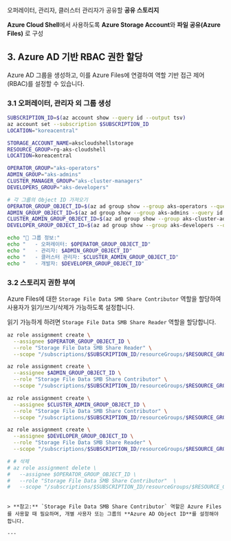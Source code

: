 오퍼레이터, 관리자, 클러스터 관리자가 공유할 **공유 스토리지**

**Azure Cloud Shell**에서 사용하도록 **Azure Storage Account**와 **파일 공유(Azure Files)** 로 구성  

## **3. Azure AD 기반 RBAC 권한 할당**
Azure AD 그룹을 생성하고, 이를 Azure Files에 연결하여 역할 기반 접근 제어(RBAC)를 설정할 수 있습니다.

### **3.1 오퍼레이터, 관리자 외 그룹 생성**
```sh
SUBSCRIPTION_ID=$(az account show --query id --output tsv)
az account set --subscription $SUBSCRIPTION_ID
LOCATION="koreacentral"

STORAGE_ACCOUNT_NAME=akscloudshellstorage
RESOURCE_GROUP=rg-aks-cloudshell
LOCATION=koreacentral

OPERATOR_GROUP="aks-operators"
ADMIN_GROUP="aks-admins"
CLUSTER_MANAGER_GROUP="aks-cluster-managers"
DEVELOPERS_GROUP="aks-developers"

# 각 그룹의 Object ID 가져오기
OPERATOR_GROUP_OBJECT_ID=$(az ad group show --group aks-operators --query id --output tsv)
ADMIN_GROUP_OBJECT_ID=$(az ad group show --group aks-admins --query id --output tsv)
CLUSTER_ADMIN_GROUP_OBJECT_ID=$(az ad group show --group aks-cluster-admins --query id --output tsv)
DEVELOPER_GROUP_OBJECT_ID=$(az ad group show --group aks-developers --query id --output tsv)

echo "🔹 그룹 정보:"
echo "   - 오퍼레이터: $OPERATOR_GROUP_OBJECT_ID"
echo "   - 관리자: $ADMIN_GROUP_OBJECT_ID"
echo "   - 클러스터 관리자: $CLUSTER_ADMIN_GROUP_OBJECT_ID"
echo "   - 개발자: $DEVELOPER_GROUP_OBJECT_ID"
```

### **3.2 스토리지 권한 부여**
Azure Files에 대한 `Storage File Data SMB Share Contributor` 역할을 할당하여 사용자가 읽기/쓰기/삭제가 가능하도록 설정합니다.

읽기 가능하게 하려면 `Storage File Data SMB Share Reader` 역할을 할당합니다.

```sh
az role assignment create \
  --assignee $OPERATOR_GROUP_OBJECT_ID \
  --role "Storage File Data SMB Share Reader" \
  --scope "/subscriptions/$SUBSCRIPTION_ID/resourceGroups/$RESOURCE_GROUP/providers/Microsoft.Storage/storageAccounts/$STORAGE_ACCOUNT_NAME"

az role assignment create \
  --assignee $ADMIN_GROUP_OBJECT_ID \
  --role "Storage File Data SMB Share Contributor" \
  --scope "/subscriptions/$SUBSCRIPTION_ID/resourceGroups/$RESOURCE_GROUP/providers/Microsoft.Storage/storageAccounts/$STORAGE_ACCOUNT_NAME"

az role assignment create \
  --assignee $CLUSTER_ADMIN_GROUP_OBJECT_ID \
  --role "Storage File Data SMB Share Contributor" \
  --scope "/subscriptions/$SUBSCRIPTION_ID/resourceGroups/$RESOURCE_GROUP/providers/Microsoft.Storage/storageAccounts/$STORAGE_ACCOUNT_NAME"

az role assignment create \
  --assignee $DEVELOPER_GROUP_OBJECT_ID \
  --role "Storage File Data SMB Share Reader" \
  --scope "/subscriptions/$SUBSCRIPTION_ID/resourceGroups/$RESOURCE_GROUP/providers/Microsoft.Storage/storageAccounts/$STORAGE_ACCOUNT_NAME"

# # 삭제
# az role assignment delete \
#   --assignee $OPERATOR_GROUP_OBJECT_ID \
#   --role "Storage File Data SMB Share Contributor"  \
#   --scope "/subscriptions/$SUBSCRIPTION_ID/resourceGroups/$RESOURCE_GROUP/providers/Microsoft.Storage/storageAccounts/$STORAGE_ACCOUNT_NAME"
```

```

> **참고:** `Storage File Data SMB Share Contributor` 역할은 Azure Files를 사용할 때 필요하며, 개별 사용자 또는 그룹의 **Azure AD Object ID**를 설정해야 합니다.

---

